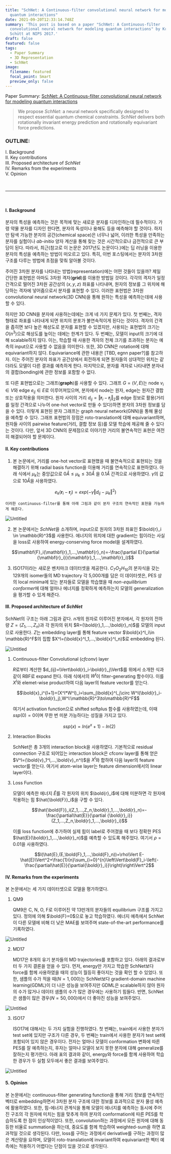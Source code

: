 ```yaml
---
title: "SchNet: A Continuous-filter convolutional neural network for modeling
  quantum interactions"
date: 2021-09-20T12:33:14.748Z
summary: 'This post is based on a paper "SchNet: A Continuous-filter
  convolutional neural network for modeling quantum interactions" by Kristof T.
  Schütt at NIPS 2017.'
draft: false
featured: false
tags:
  - Paper Summary
  - 3D Representation
  - SchNet
image:
  filename: featured
  focal_point: Smart
  preview_only: false
---
```

Paper Summary: [SchNet: A Continuous-filter convolutional neural network for modeling quantum interactions](https://proceedings.neurips.cc/paper/2017/file/303ed4c69846ab36c2904d3ba8573050-Paper.pdf)

> We propose _SchNet_: a neural network specifically designed to respect essential quantum chemical constraints. _SchNet_ delivers both rotationally invariant energy prediction and rotationally equivariant force predictions.

### OUTLINE:
I. Background <br>
II. Key contributions <br>
III. Proposed architecture of _SchNet_ <br>
IV. Remarks from the experiments <br>
V. Opinion

<br>

---

<br>  

#### I. Background
분자의 특성을 예측하는 것은 목적에 맞는 새로운 분자를 디자인하는데 필수적이다. 가령 약물 분자를 디자인 한다면, 분자의 독성이나 용해도 등을 예측해야 할 것이다. 하지만 탐색 가능한 분자의 공간(chemical space)은 너무나 넓어, 이러한 특성을 만족하는 분자를 실험이나 *ab-initio* 양자 계산을 통해 찾는 것은 시간적으로나 금전적으로 큰 부담이 된다. 따라서, 최근(참고로 이 논문은 2017년도 논문이다.)에는 딥 러닝을 이용한 분자의 특성을 예측하는 방법이 떠오르고 있다. 특히, 이번 포스팅에서는 분자의 3차원 구조를 다루는 방법에 초점을 맞춰 알아볼 것이다.

주어진 3차원 분자를 나타내는 방법(representation)에는 어떤 것들이 있을까? 제일 간단한 표현법은 아마도 3차원 격자(**grid**)를 이용한 방법일 것이다. 각각의 격자가 일정 간격으로 떨어진 3차원 공간상의 $(x,y,z)$ 좌표를 나타내며, 원자의 정보를 그 위치에 해당하는 격자에 넣어줌으로서 분자를 표현할 수 있다. 이러한 표현법은 3차원 convolutional neural network(3D CNN)을 통해 원하는 특성을 예측하는데에 사용할 수 있다.

하지만 3D CNN을 분자에 사용하는데에는 크게 네 가지 문제가 있다. 첫 번째는, 격자 형태로 좌표를 나타내게 되면 위치의 분포가 불연속적이게 된다는 것이다. 격자의 간격을 좁히면 보다 높은 해상도로 분자를 표현할 수 있겠지만, 사용되는 표현법의 크기는 $O(n^3)$으로 해상도를 높이는 데에는 한계가 있다. 두 번째는, 모델이 input의 크기에 대해 scalable하지 않다. 이는, 학습할 때 사용한 격자의 전체 크기를 초과하는 분자는 예측의 input으로 사용할 수 없음을 의미한다. 또한, 3D CNN은 rotation에 대해 equivariant하지 않다. Equivariance에 관한 내용은 [TBD, egnn paper?]를 참고하자. 이는 주어진 분자의 좌표가 공간상에서 회전하게 되면 원자들의 상대적인 위치는 같더라도 모델이 다른 결과를 예측하게 한다. 마지막으로, 분자를 격자로 나타내면 분자내의 결합(bonding)에 관한 정보를 포함할 수 없다. 

또 다른 표현법으로는 그래프(**graph**)를 사용할 수 있다. 그래프 $G = (V, E)$는 node $v_i\in V$와 edge $e_{ij}\in E$로 이루어져있으며, 분자에서 node는 원자, edge는 원자간 결합 또는 상호작용을 의미한다. 원자 사이의 거리 $d_{ij}=\Vert\mathbf{r}_i-\mathbf{r}_j\Vert_2$를 edge 정보로 활용(거리를 일정 간격으로 나누어 one-hot vector로 만들 수 있다)하면 분자의 3차원 정보를 담을 수 있다. 이렇게 표현된 분자 그래프는 graph neural network(GNN)을 통해 물성을 예측할 수 있다. 그래프 표현법의 장점은 roto-translation에 대해 equivariant하며, 원자들 사이의 pairwise feature(거리, 결합 정보 등)를 모델 학습에 제공해 줄 수 있다는 것이다. 다만, 앞서 3D CNN의 문제점으로 이야기한 거리의 불연속적인 표현은 여전히 해결되어야 할 문제이다.

#### II. Key contributions
1. 본 논문에서, 거리를 one-hot vector로 표현했을 때 불연속적으로 표현되는 것을 해결하기 위해 radial basis function을 이용해 거리를 연속적으로 표현하였다. 아래 식에서 $\mu_k$는 중앙값으로 $0Å\leq\mu_k\leq30Å$ 을 $0.1Å$ 간격으로 사용하였다. $\gamma$의 값으로 $10Å$을 사용하였다.

$$e_k(\mathbf{r}_i-\mathbf{r}_j)=exp(-\gamma\Vert d_{ij}-\mu_k\Vert^2)$$

    이러한 continuous-filter를 통해 아래 그림과 같이 분자 구조의 연속적인 표현을 가능하게 해준다.

![Untitled](https://github.com/WonhoZhung/starter-academic/blob/master/images/post3/Untitled%200.png?raw=true)

2. 본 논문에서는 *SchNet*을 소개하며, input으로 원자의 3차원 좌표인 $\bold{r}_i \in \mathbb{R}^3$를 사용한다. 에너지의 위치에 대한 gradient는 힘이라는 사실을 loss로 사용하여 energy-conserving force model을 설계하였다.

$$\mathbf{F}_i(\mathbf{r}_1,...,\mathbf{r}_n)=-\frac{\partial E}{\partial {\mathbf{r}_i}}(\mathbf{r}_1,...,\mathbf{r}_i)$$

3. ISO17이라는 새로운 벤치마크 데이터셋을 제공한다. $C_7O_2H_{10}$의 분자식을 갖는 129개의 isomer들의 MD trajectory 각 5,000개를 담은 이 데이터셋은, PES 상의 local minima에 있는 분자들로 모델을 학습했을 때 *non-equilibrium conformer*에 대해 얼마나 에너지를 정확하게 예측하는지 모델의 generalization을 평가할 수 있게 해준다. 

#### III. Proposed architecture of _SchNet_
SchNet의 구조는 아래 그림과 같다. $n$개의 원자로 이루어진 분자에서, 각 원자의 전하량 $Z=(Z_1,...,Z_n)$과 각 원자의 위치 $R=(\bold{r}_1,...,\bold{r}_n)$를 모델의 input으로 사용한다. $Z$는 embedding layer를 통해 feature vector $\bold{x}^l_i\in \mathbb{R}^F$의 집합 $X^l=(\bold{x}^l_1,...,\bold{x}^l_n)$로 embedding 된다. 

![Untitled](https://github.com/WonhoZhung/starter-academic/blob/master/images/post3/Untitled%201.png?raw=true)

1. Continuous-filter Convolutional (*cfconv*) layer

    $R$로부터 계산한 $d_{ij}=\Vert\bold{r}_i-\bold{r}_j\Vert$를 위에서 소개한 식과 같이 RBF로 expand 한다. 아래 식에서의 $W^l$이 filter-generating 함수이다. 이를 $X^l$와 elemet-wise product하여 다음 layer의 feature vector를 얻는다.

    $$\bold{x}_i^{l+1}=(X^l*W^l)_i=\sum_j\bold{x}^l_j\circ W^l(\bold{r}_i-\bold{r}_j),W^l:\mathbb{R}^3\to\mathbb{R}^F$$

    여기서 activation function으로 shifted softplus 함수를 사용하였는데, 이때 $ssp(0)=0$이며 무한 번 미분 가능하다는 성질을 가지고 있다.

    $$ssp(x)=ln(e^x+1)-ln(2)$$

2. Interaction Blocks

    SchNet은 총 3개의 interaction block을 사용하였다. 기본적으로 residual connection 구조로 되어있는 interaction block은 cfconv layer를 통해 얻은 $V^l=(\bold{v}_1^l,...,\bold{v}_n^l)$을 $X^l$와 합하여 다음 layer의 feature vector를 얻는다. 여기서 atom-wise layer는 feature dimension에서의 linear layer이다.

3. Loss Function

    모델이 예측한 에너지 $\hat{E}$를 각 원자의 위치 $\bold{r}_i$에 대해 미분하면 각 원자에 작용하는 힘 $\hat{\bold{F}}_i$을 구할 수 있다.

    $$\hat{\bold{F}}_i(Z_1,...,Z_n,\bold{r}_1,...,\bold{r}_n)=-\frac{\partial\hat{E}}{\partial {\bold{r}_i}}(Z_1,...,Z_n,\bold{r}_1,...,\bold{r}_i)$$

    이를 loss function에 추가하여 실제 힘이 label로 주어졌을 때 보다 정확한 PES $\hat{E}(\bold{r}_1,...,\bold{r}_n)$를 예측할 수 있도록 해주었다. 여기서 $\rho=0.01$을 사용하였다. 

    $$l(\hat{E},(E,\bold{F}_1,...,\bold{F}_n))=\rho\Vert E-\hat{E}\Vert^2+\frac{1}{n}\sum_{i=0}^{n}\left\Vert\bold{F}_i-\left(-\frac{\partial\hat{E}}{\partial{\bold{r}_i}}\right)\right\Vert^2$$

#### IV. Remarks from the experiments

본 논문에서는 세 가지 데이터셋으로 모델을 평가하였다.

1. QM9

    QM9은 C, N, O, F로 이루어진 약 13만개의 분자들의 equilibrium 구조를 가지고 있다. 정의에 의해 $\bold{F}=0$으로 놓고 학습하였다. 에너지 예측에서 SchNet이 다른 모델에 비해 더 낮은 MAE를 보여주며 state-of-the-art performance를 기록하였다. 

![Untitled](https://github.com/WonhoZhung/starter-academic/blob/master/images/post3/Untitled%202.png?raw=true)

2. MD17

    MD17은 8개의 유기 분자들의 MD trajectories를 포함하고 있다. 아래의 결과로부터 두 가지 결론을 얻을 수 있다. 먼저, energy만 가지고 학습한 SchNet보다 force를 함께 사용하였을 때의 성능이 월등히 좋아지는 것을 확인 할 수 있었다. 또한, 샘플의 수가 적을 때($N=1,000$)는 SchNet보다 gradient-domain machine learning(GDML)이 더 나은 성능을 보여주지만 GDML은 scalable하지 않아 원자의 수가 많거나 데이터 샘플의 수가 많은 경우에는 사용하기 힘들다. 반면, SchNet은 샘플이 많은 경우($N=50,000$)에서 더 좋아진 성능을 보여주었다. 

![Untitled](https://github.com/WonhoZhung/starter-academic/blob/master/images/post3/Untitled%203.png?raw=true)

3. ISO17

    ISO17에 대해서는 두 가지 실험을 진행하였다. 첫 번째는, train에서 사용한 분자가 test set에 있지만 구조가 다른 경우, 두 번째는 train에서 사용한 분자가 test set에 포함되어 있지 않은 경우이다. 전자는 얼마나 모델이 conformation 변화에 따른 PES를 잘 예측하는지, 후자는 얼마나 모델이 보지 못한 분자에 대해 generalize를 잘하는지 평가한다. 아래 표의 결과와 같이, energy와 force를 함께 사용하여 학습한 경우가 두 실험 모두에서 좋은 결과를 보여주었다. 

![Untitled](https://github.com/WonhoZhung/starter-academic/blob/master/images/post3/Untitled%204.png?raw=true)

#### 5. Opinion
본 논문에서는 continuous-filter generating function을 통해 거리 정보를 연속적인 벡터로 embedding하면서 3차원 분자 구조에 대한 정보를 효과적으로 분자 물성 예측에 활용하였다. 또한, 힘-에너지 관계식을 통해 모델이 에너지를 예측하는 동시에 주어진 구조의 각 원자에 미치는 힘을 맞추게 하여 분자의 conformation에 따른 PES를 학습하도록 한 점이 인상적이었다. 또한, convolution하는 과정에서 모든 원자에 대해 동등한 비율로 summation을 하는데, 중요도를 함께 학습하여 weighted-sum을 하면 효과적일 것으로 생각된다. 다만, loss를 구하는 과정에서 derivative를 구하는 과정이 많은 계산량을 요하며, 모델이 roto-translation에 invariant하여 equivariant한 벡터 예측에는 적용하기 어렵다는 단점이 있을 것으로 생각된다.